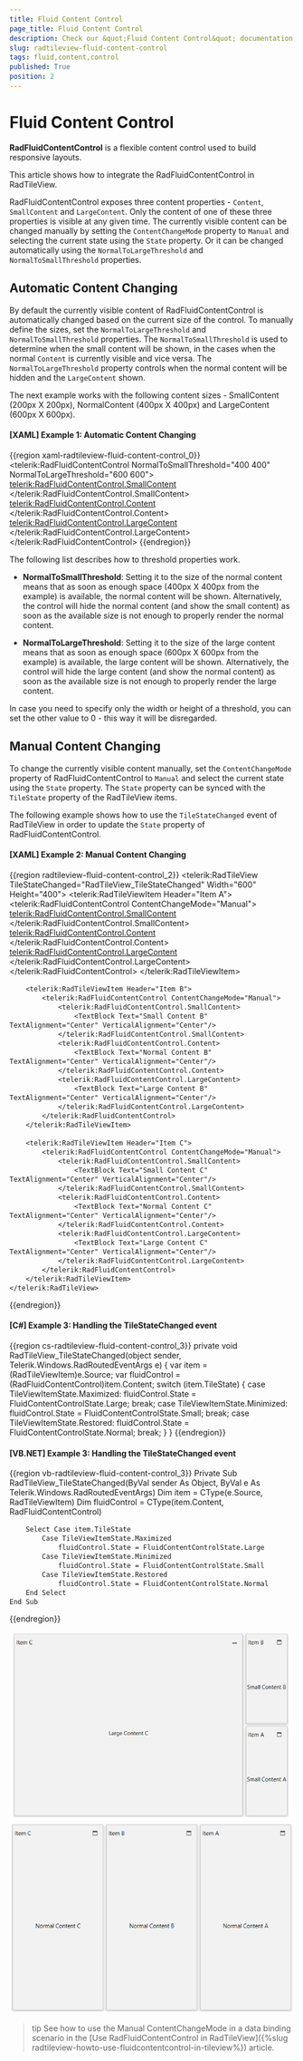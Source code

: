 ```yaml
---
title: Fluid Content Control
page_title: Fluid Content Control
description: Check our &quot;Fluid Content Control&quot; documentation article for the RadTileView {{ site.framework_name }} control.
slug: radtileview-fluid-content-control
tags: fluid,content,control
published: True
position: 2
---
```


# Fluid Content Control

__RadFluidContentControl__ is a flexible content control used to build responsive layouts. 

This article shows how to integrate the RadFluidContentControl in RadTileView.

RadFluidContentControl exposes three content properties - `Content`, `SmallContent` and `LargeContent`. Only the content of one of these three properties is visible at any given time. The currently visible content can be changed manually by setting the `ContentChangeMode` property to `Manual` and selecting the current state using the `State` property. Or it can be changed automatically using the `NormalToLargeThreshold` and `NormalToSmallThreshold` properties. 

## Automatic Content Changing

By default the currently visible content of RadFluidContentControl is automatically changed based on the current size of the control. To manually define the sizes, set the `NormalToLargeThreshold` and `NormalToSmallThreshold` properties. The `NormalToSmallThreshold` is used to determine when the small content will be shown, in the cases when the normal `Content` is currently visible and vice versa. The `NormalToLargeThreshold` property controls when the normal content will be hidden and the `LargeContent` shown.

The next example works with the following content sizes - SmallContent (200px X 200px), NormalContent (400px X 400px) and LargeContent (600px X 600px).

#### __[XAML] Example 1: Automatic Content Changing__  
{{region xaml-radtileview-fluid-content-control_0}}
	<telerik:RadFluidContentControl NormalToSmallThreshold="400 400" NormalToLargeThreshold="600 600">
		<telerik:RadFluidContentControl.SmallContent>
			<Border Background="LightBlue" Width="200" Height="200">
				<TextBlock Text="Small Content" />
			</Border>
		</telerik:RadFluidContentControl.SmallContent>
		<telerik:RadFluidContentControl.Content>
			<Border Background="LightGreen" Width="400" Height="400">
				<TextBlock Text="Normal Content" />
			</Border>
		</telerik:RadFluidContentControl.Content>
		<telerik:RadFluidContentControl.LargeContent>
			<Border Background="LightYellow" Width="600" Height="600">
				<TextBlock Text="Large Content" />
			</Border>
		</telerik:RadFluidContentControl.LargeContent>
	</telerik:RadFluidContentControl>
{{endregion}}

The following list describes how to threshold properties work.

* __NormalToSmallThreshold__: Setting it to the size of the normal content means that as soon as enough space (400px X 400px from the example) is available, the normal content will be shown. Alternatively, the control will hide the normal content (and show the small content) as soon as the available size is not enough to properly render the normal content.                        

* __NormalToLargeThreshold__: Setting it to the size of the large content means that as soon as enough space (600px X 600px from the example) is available, the large content will be shown. Alternatively, the control will hide the large content (and show the normal content) as soon as the available size is not enough to properly render the large content.

In case you need to specify only the width or height of a threshold, you can set the other value to 0 - this way it will be disregarded.

## Manual Content Changing

To change the currently visible content manually, set the `ContentChangeMode` property of RadFluidContentControl to `Manual` and select the current state using the `State` property. The `State` property can be synced with the `TileState` property of the RadTileView items.

The following example shows how to use the `TileStateChanged` event of RadTileView in order to  update the `State` property of RadFluidContentControl.

#### __[XAML] Example 2: Manual Content Changing__
{{region radtileview-fluid-content-control_2}}
	<telerik:RadTileView TileStateChanged="RadTileView_TileStateChanged" Width="600" Height="400">
		<telerik:RadTileViewItem Header="Item A">
			<telerik:RadFluidContentControl ContentChangeMode="Manual">
				<telerik:RadFluidContentControl.SmallContent>
					<TextBlock Text="Small Content A" TextAlignment="Center" VerticalAlignment="Center"/>
				</telerik:RadFluidContentControl.SmallContent>
				<telerik:RadFluidContentControl.Content>
					<TextBlock Text="Normal Content A" TextAlignment="Center" VerticalAlignment="Center"/>
				</telerik:RadFluidContentControl.Content>
				<telerik:RadFluidContentControl.LargeContent>
					<TextBlock Text="Large Content A" TextAlignment="Center" VerticalAlignment="Center"/>
				</telerik:RadFluidContentControl.LargeContent>
			</telerik:RadFluidContentControl>
		</telerik:RadTileViewItem>

		<telerik:RadTileViewItem Header="Item B">
			<telerik:RadFluidContentControl ContentChangeMode="Manual">
				<telerik:RadFluidContentControl.SmallContent>
					<TextBlock Text="Small Content B" TextAlignment="Center" VerticalAlignment="Center"/>
				</telerik:RadFluidContentControl.SmallContent>
				<telerik:RadFluidContentControl.Content>
					<TextBlock Text="Normal Content B" TextAlignment="Center" VerticalAlignment="Center"/>
				</telerik:RadFluidContentControl.Content>
				<telerik:RadFluidContentControl.LargeContent>
					<TextBlock Text="Large Content B" TextAlignment="Center" VerticalAlignment="Center"/>
				</telerik:RadFluidContentControl.LargeContent>
			</telerik:RadFluidContentControl>
		</telerik:RadTileViewItem>

		<telerik:RadTileViewItem Header="Item C">
			<telerik:RadFluidContentControl ContentChangeMode="Manual">
				<telerik:RadFluidContentControl.SmallContent>
					<TextBlock Text="Small Content C" TextAlignment="Center" VerticalAlignment="Center"/>
				</telerik:RadFluidContentControl.SmallContent>
				<telerik:RadFluidContentControl.Content>
					<TextBlock Text="Normal Content C" TextAlignment="Center" VerticalAlignment="Center"/>
				</telerik:RadFluidContentControl.Content>
				<telerik:RadFluidContentControl.LargeContent>
					<TextBlock Text="Large Content C" TextAlignment="Center" VerticalAlignment="Center"/>
				</telerik:RadFluidContentControl.LargeContent>
			</telerik:RadFluidContentControl>
		</telerik:RadTileViewItem>
	</telerik:RadTileView>
{{endregion}}

#### __[C#] Example 3: Handling the TileStateChanged event__  
{{region cs-radtileview-fluid-content-control_3}}
	private void RadTileView_TileStateChanged(object sender, Telerik.Windows.RadRoutedEventArgs e)
	{
		var item = (RadTileViewItem)e.Source;
		var fluidControl = (RadFluidContentControl)item.Content;
		switch (item.TileState)
		{
			case TileViewItemState.Maximized:
				fluidControl.State = FluidContentControlState.Large;
				break;
			case TileViewItemState.Minimized:
				fluidControl.State = FluidContentControlState.Small;
				break;
			case TileViewItemState.Restored:
				fluidControl.State = FluidContentControlState.Normal;
				break;
		}
	}
{{endregion}}

#### __[VB.NET] Example 3: Handling the TileStateChanged event__  
{{region vb-radtileview-fluid-content-control_3}}
	Private Sub RadTileView_TileStateChanged(ByVal sender As Object, ByVal e As Telerik.Windows.RadRoutedEventArgs)
		Dim item = CType(e.Source, RadTileViewItem)
		Dim fluidControl = CType(item.Content, RadFluidContentControl)

		Select Case item.TileState
			Case TileViewItemState.Maximized
				fluidControl.State = FluidContentControlState.Large
			Case TileViewItemState.Minimized
				fluidControl.State = FluidContentControlState.Small
			Case TileViewItemState.Restored
				fluidControl.State = FluidContentControlState.Normal
		End Select
	End Sub
{{endregion}}

![Fluid Control Large and Small Content](images/radtileview-fluid-content-control-0.png)  
![Fluid Control Normal Content](images/radtileview-fluid-content-control-1.png)

>tip See how to use the Manual ContentChangeMode in a data binding scenario in the [Use RadFluidContentControl in RadTileView]({%slug radtileview-howto-use-fluidcontentcontrol-in-tileview%}) article.
